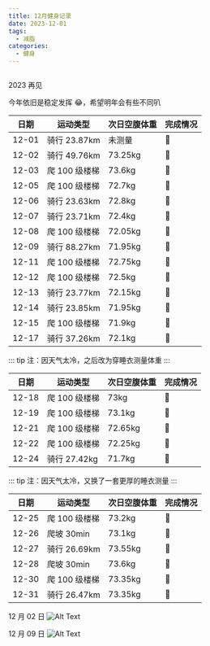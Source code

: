 ```yaml
---
title: 12月健身记录
date: 2023-12-01
tags:
  - 减脂
categories:
  - 健身
---
```


<img src="https://www.ohpooh.space/%E5%81%A5%E8%BA%AB%2Fechart%2F202312.png" alt="">

<!-- more -->

2023 再见

今年依旧是稳定发挥 😂，希望明年会有些不同叭

| 日期  | 运动类型      | 次日空腹体重 | 完成情况 |
| ----- | ------------- | ------------ | -------- |
| 12-01 | 骑行 23.87km  | 未测量       | :100:    |
| 12-02 | 骑行 49.76km  | 73.25kg      | :100:    |
| 12-03 | 爬 100 级楼梯 | 73.6kg       | :100:    |
| 12-05 | 爬 100 级楼梯 | 72.7kg       | :100:    |
| 12-06 | 骑行 23.63km  | 72.8kg       | :100:    |
| 12-07 | 骑行 23.71km  | 72.4kg       | :100:    |
| 12-08 | 爬 100 级楼梯 | 72.05kg      | :100:    |
| 12-09 | 骑行 88.27km  | 71.95kg      | :100:    |
| 12-11 | 爬 100 级楼梯 | 72.75kg      | :100:    |
| 12-12 | 爬 100 级楼梯 | 72.5kg       | :100:    |
| 12-13 | 骑行 23.77km  | 72.15kg      | :100:    |
| 12-14 | 骑行 23.85km  | 71.95kg      | :100:    |
| 12-15 | 爬 100 级楼梯 | 71.9kg       | :100:    |
| 12-17 | 骑行 37.26km  | 72.1kg       | :100:    |

::: tip
注：因天气太冷，之后改为穿睡衣测量体重
:::

| 日期  | 运动类型      | 次日空腹体重 | 完成情况 |
| ----- | ------------- | ------------ | -------- |
| 12-18 | 爬 100 级楼梯 | 73kg         | :100:    |
| 12-19 | 爬 100 级楼梯 | 73.1kg       | :100:    |
| 12-21 | 爬 100 级楼梯 | 72.65kg      | :100:    |
| 12-22 | 爬 100 级楼梯 | 72.25kg      | :100:    |
| 12-24 | 骑行 27.42kg  | 71.7kg       | :100:    |

::: tip
注：因天气太冷，又换了一套更厚的睡衣测量
:::

| 日期  | 运动类型      | 次日空腹体重 | 完成情况 |
| ----- | ------------- | ------------ | -------- |
| 12-25 | 爬 100 级楼梯 | 73.2kg       | :100:    |
| 12-26 | 爬坡 30min    | 73.1kg       | :100:    |
| 12-27 | 骑行 26.69km  | 73.55kg      | :100:    |
| 12-28 | 爬坡 30min    | 73.6kg       | :100:    |
| 12-30 | 爬 100 级楼梯 | 73.35kg      | :100:    |
| 12-31 | 骑行 26.47km  | 73.35kg      | :100:    |

12 月 02 日
![Alt Text](https://www.ohpooh.space/%E5%81%A5%E8%BA%AB%2F%E9%AA%91%E8%A1%8C%2F20231202.jpg)

12 月 09 日
![Alt Text](https://www.ohpooh.space/%E5%81%A5%E8%BA%AB%2F%E9%AA%91%E8%A1%8C%2F20231209.jpg)
